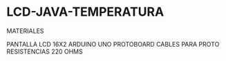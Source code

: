 # LCD-JAVA-TEMPERATURA

MATERIALES

PANTALLA LCD 16X2
ARDUINO UNO
PROTOBOARD
CABLES PARA PROTO
RESISTENCIAS 220 OHMS
